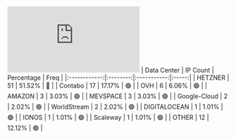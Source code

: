 ![Diagramm](https://github.com/obajay/StateSync-snapshots/blob/main/Projects/Dymension/1/README.md)
| Data Center | IP Count | Percentage | Freq |
|:------------:|:--------:|:-----------:|:-----:|
| HETZNER | 51 | 51.52% | 🔴 |
| Contabo | 17 | 17.17% | 🟢 |
| OVH | 6 | 6.06% | 🟢 |
| AMAZON | 3 | 3.03% | 🟢 |
| MEVSPACE | 3 | 3.03% | 🟢 |
| Google-Cloud | 2 | 2.02% | 🟢 |
| WorldStream | 2 | 2.02% | 🟢 |
| DIGITALOCEAN | 1 | 1.01% | 🟢 |
| IONOS | 1 | 1.01% | 🟢 |
| Scaleway | 1 | 1.01% | 🟢 |
| OTHER | 12 | 12.12% | 🟢 |
